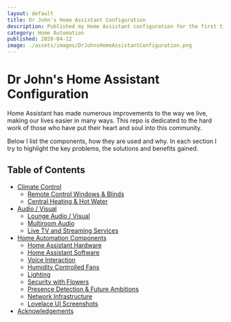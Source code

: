 ```yaml
---
layout: default
title: Dr John's Home Assistant Configuration
description: Published my Home Assistant configuration for the first time
category: Home Automation
published: 2020-04-12
image: ./assets/images/DrJohnsHomeAssistantConfiguration.png
---
```

# Dr John's Home Assistant Configuration

Home Assistant has made numerous improvements to the way we live, making our lives easier in many ways.  This repo is dedicated to the hard work of those who have put their heart and soul into this community.

Below I list the components, how they are used and why.  In each section I try to highlight the key problems, the solutions and benefits gained.

## Table of Contents
* [Climate Control](https://github.com/DrJohnT/HomeAssistantPublicConfig#climate-control)
    * [Remote Control Windows & Blinds](https://github.com/DrJohnT/HomeAssistantPublicConfig#remote-control-windows--blinds)
    * [Central Heating & Hot Water](https://github.com/DrJohnT/HomeAssistantPublicConfig#central-heating--hot-water)
* [Audio / Visual](https://github.com/DrJohnT/HomeAssistantPublicConfig#audio--visual)
    * [Lounge Audio / Visual](https://github.com/DrJohnT/HomeAssistantPublicConfig#lounge-audio--visual)
    * [Multiroom Audio](https://github.com/DrJohnT/HomeAssistantPublicConfig#multiroom-audio)
    * [Live TV and Streaming Services](https://github.com/DrJohnT/HomeAssistantPublicConfig#live-tv-and-streaming-services)
* [Home Automation Components](https://github.com/DrJohnT/HomeAssistantPublicConfig#Home-Automation-Components)
    * [Home Assistant Hardware](https://github.com/DrJohnT/HomeAssistantPublicConfig#Home-Assistant-Hardware)
    * [Home Assistant Software](https://github.com/DrJohnT/HomeAssistantPublicConfig#Home-Assistant-software)
    * [Voice Interaction](https://github.com/DrJohnT/HomeAssistantPublicConfig#Voice-Interaction)
    * [Humidity Controlled Fans](https://github.com/DrJohnT/HomeAssistantPublicConfig#Humidity-Controlled-Fans)
    * [Lighting](https://github.com/DrJohnT/HomeAssistantPublicConfig#Lighting)
    * [Security with Flowers](https://github.com/DrJohnT/HomeAssistantPublicConfig#Security-with-Flowers)
    * [Presence Detection & Future Ambitions](https://github.com/DrJohnT/HomeAssistantPublicConfig#presence-detection--future-ambitions)
    * [Network Infrastructure](https://github.com/DrJohnT/HomeAssistantPublicConfig#Network-Infrastructure)
    * [Lovelace UI Screenshots](./LovelaceUI.md)
* [Acknowledgements](https://github.com/DrJohnT/HomeAssistantPublicConfig#Acknowledgements)

